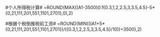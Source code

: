 

#个人所得税计算#
	=ROUND(MAX((A1-3500)*0.1*{0.3,1,2,2.5,3,3.5,4.5}-5*{0,21,111,201,551,1101,2701},0),2)
	
#根据个税倒推税前工资#
	=ROUND(MIN(((A1+5*{0,21,111,201,551,1101,2701})/({0.3,1,2,2.5,3,3.5,4.5}/10))+3500),2)